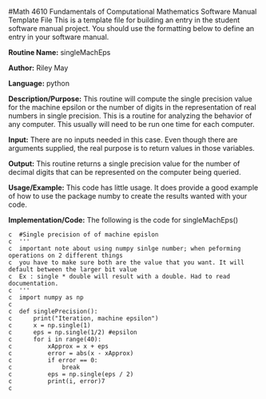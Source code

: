 #Math 4610 Fundamentals of Computational Mathematics Software Manual Template File
This is a template file for building an entry in the student software manual project. You should use the formatting below to
define an entry in your software manual.

**Routine Name:**           singleMachEps

**Author:** Riley May

**Language:** python

**Description/Purpose:** This routine will compute the single precision value for the machine epsilon or the number of digits
in the representation of real numbers in single precision. This is a routine for analyzing the behavior of any computer. This
usually will need to be run one time for each computer.

**Input:** There are no inputs needed in this case. Even though there are arguments supplied, the real purpose is to
return values in those variables.

**Output:** This routine returns a single precision value for the number of decimal digits that can be represented on the
computer being queried.

**Usage/Example:**
This code has little usage. It does provide a good example of how to use the package numby to create the results wanted with your code. 

**Implementation/Code:** The following is the code for singleMachEps()

    c  #Single precision of of machine epislon
    c  '''
    c  important note about using numpy sinlge number; when peforming operations on 2 different things 
    c  you have to make sure both are the value that you want. It will default between the larger bit value
    c  Ex : single * double will result with a double. Had to read documentation. 
    c  '''
    c  import numpy as np
    c  
    c  def singlePrecision():
    c      print("Iteration, machine epsilon")
    c      x = np.single(1)
    c      eps = np.single(1/2) #epsilon
    c      for i in range(40):
    c          xApprox = x + eps
    c          error = abs(x - xApprox)
    c          if error == 0:
    c              break
    c          eps = np.single(eps / 2)
    c          print(i, error)7
    c  
